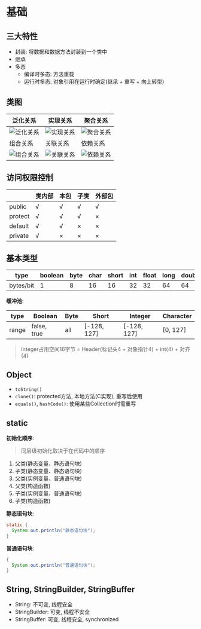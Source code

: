 # 基础

## 三大特性

- 封装: 将数据和数据方法封装到一个类中
- 继承
- 多态
  - 编译时多态: 方法重载
  - 运行时多态: 对象引用在运行时确定(继承 + 重写 + 向上转型)

## 类图

| 泛化关系 | 实现关系 | 聚合关系 |
| - | - | - |
| ![泛化关系](/java/泛化.svg) | ![实现关系](/java/实现.svg) | ![聚合关系](/java/聚合.svg) |
| 组合关系 | 关联关系 | 依赖关系 |
| ![组合关系](/java/组合.svg) | ![关联关系](/java/关联.svg) | ![依赖关系](/java/依赖.svg) |

## 访问权限控制

| | 类内部 | 本包 | 子类 | 外部包 |
| - | - | - | - | - |
| public | √ | √ | √ | √ |
| protect | √ | √ | √ | × |
| default | √ | √ | × | × |
| private | √ | × | × | × |

## 基本类型

| type | boolean | byte | char | short | int | float | long | double |
| - | - | - | - | - | - | - | - | - |
| bytes/bit | 1 | 8 | 16 | 16 | 32 | 32 | 64 | 64 |

**缓冲池**:

| type | Boolean | Byte | Short | Integer | Character |
| - | - | - | - | - | - |
| range | false, true | all | [-128, 127] | [-128, 127] | [0, 127] |

> Integer占用空间16字节 = Header(标记头4 + 对象指针4) + int(4) + 对齐(4)

## Object

- `toString()`
- `clone()`: protected方法, 本地方法(C实现), 重写后使用
- `equals()`, `hashCode()`: 使用某些Collection时需重写

## static

**初始化顺序**:

> 同层级初始化取决于在代码中的顺序

1. 父类(静态变量、静态语句块)
2. 子类(静态变量、静态语句块)
3. 父类(实例变量、普通语句块)
4. 父类(构造函数)
5. 子类(实例变量、普通语句块)
6. 子类(构造函数)

**静态语句块**:

``` java
static {
  System.out.println("静态语句块");
}
```

**普通语句块**:

``` java
{
  System.out.println("普通语句块");
}
```

## String, StringBuilder, StringBuffer

- String: 不可变, 线程安全
- StringBuilder: 可变, 线程不安全
- StringBuffer: 可变, 线程安全, synchronized
